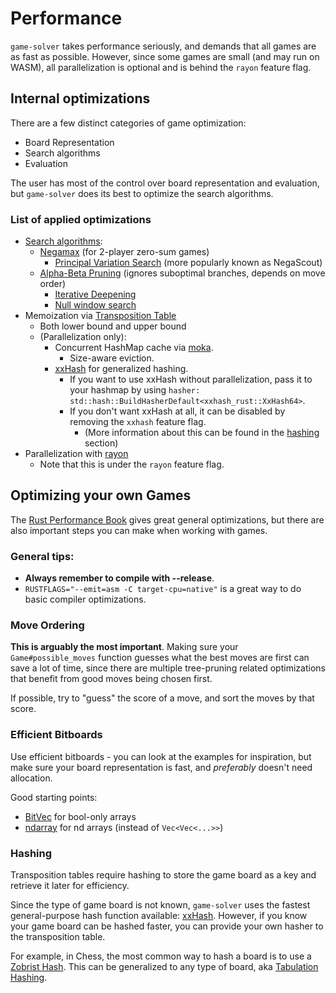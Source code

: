 # Performance

`game-solver` takes performance seriously, and demands that all games are as fast as possible.
However, since some games are small (and may run on WASM), all parallelization is optional
and is behind the `rayon` feature flag.

## Internal optimizations

There are a few distinct categories of game optimization:
- Board Representation
- Search algorithms
- Evaluation

The user has most of the control over board representation and evaluation, but `game-solver` does its best to optimize the search algorithms.

### List of applied optimizations

- [Search algorithms](https://en.wikipedia.org/wiki/Search_algorithm):
  - [Negamax](https://en.wikipedia.org/wiki/Negamax) (for 2-player zero-sum games)
    - [Principal Variation Search](https://en.wikipedia.org/wiki/Principal_variation_search) (more popularly known as NegaScout)
  - [Alpha-Beta Pruning](https://en.wikipedia.org/wiki/Alpha%E2%80%93beta_pruning) (ignores suboptimal branches, depends on move order)
      - [Iterative Deepening](https://en.wikipedia.org/wiki/Iterative_deepening_depth-first_search)
      - [Null window search](https://www.chessprogramming.org/Null_Window)
- Memoization via [Transposition Table](https://en.wikipedia.org/wiki/Transposition_table)
    - Both lower bound and upper bound
    - (Parallelization only):
      - Concurrent HashMap cache via [moka](https://github.com/moka-rs/moka).
        - Size-aware eviction.
      - [xxHash](https://github.com/Cyan4973/xxHash) for generalized hashing.
        - If you want to use xxHash without parallelization, pass it to your hashmap by using `hasher: std::hash::BuildHasherDefault<xxhash_rust::XxHash64>`.
        - If you don't want xxHash at all, it can be disabled by removing the `xxhash` feature flag.
          - (More information about this can be found in the [hashing](#hashing) section)
- Parallelization with [rayon](https://github.com/rayon-rs/rayon)
    - Note that this is under the `rayon` feature flag.

## Optimizing your own Games

The [Rust Performance Book](https://nnethercote.github.io/perf-book/) gives great general optimizations, but there are also important steps you can make when working with games.

### General tips:

- **Always remember to compile with --release**.
- `RUSTFLAGS="--emit=asm -C target-cpu=native"` is a great way to do basic compiler optimizations.

### Move Ordering

**This is arguably the most important**.
Making sure your `Game#possible_moves` function guesses what the best moves are first
can save a lot of time, since there are multiple tree-pruning related optimizations
that benefit from good moves being chosen first.

If possible, try to "guess" the score of a move, and sort the moves by that score.

### Efficient Bitboards

Use efficient bitboards - you can look at the examples for inspiration, but make sure your board representation is fast, and *preferably* doesn't need allocation.

Good starting points:
- [BitVec](https://github.com/ferrilab/bitvec) for bool-only arrays
- [ndarray](https://github.com/rust-ndarray/ndarray) for nd arrays (instead of `Vec<Vec<...>>`)

### Hashing

Transposition tables require hashing to store the game board as a key and retrieve it later for efficiency.

Since the type of game board is not known, `game-solver` uses the fastest general-purpose hash function available: [xxHash](https://github.com/Cyan4973/xxHash).
However, if you know your game board can be hashed faster, you can provide your own hasher to the transposition table.

For example, in Chess, the most common way to hash a board is to use a [Zobrist Hash](https://en.wikipedia.org/wiki/Zobrist_hashing).
This can be generalized to any type of board, aka [Tabulation Hashing](https://en.wikipedia.org/wiki/Tabulation_hashing).
